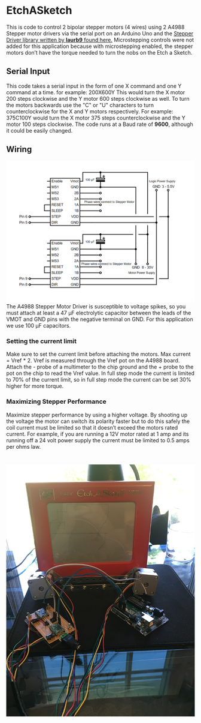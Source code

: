 # EtchASketch
This is code to control 2 bipolar stepper motors (4 wires) using 2 A4988 Stepper motor drivers via the serial port on an Arduino Uno and the [Stepper Driver library written by **laurb9** found here.](https://github.com/laurb9/StepperDriver) Microstepping controls were not added for this application because with microstepping enabled, the stepper motors don’t have the torque needed to turn the nobs on the Etch a Sketch. 

## Serial Input
This code takes a serial input in the form of one X command and one Y command at a time. for example: 200X600Y
This would turn the X motor 200 steps clockwise and the Y motor 600 steps clockwise as well. To turn the motors backwards use the "C" or "U" characters to turn counterclockwise for the X and Y motors respectively. For example: 375C100Y would turn the X motor 375 steps counterclockwise and the Y motor 100 steps clockwise. 
The code runs at a Baud rate of **9600**, although it could be easily changed. 
## Wiring 
![Dual A4988 wiring diagram](https://github.com/nikopoulospet/EtchASketch/blob/master/dual%20A4988%20stepper%20driver%20circuit.png)
The A4988 Stepper Motor Driver is susceptible to voltage spikes, so you must attach at least a 47 μF electrolytic capacitor between the leads of the VMOT and GND pins with the negative terminal on GND. For this application we use 100 μF capacitors. 
### Setting the current limit
Make sure to set the current limit before attaching the motors. Max current = Vref * 2. Vref is measured through the Vref pot on the A4988 board. Attach the - probe of a multimeter to the chip ground and the + probe to the pot on the chip to read the Vref value. In full step mode the current is limited to 70% of the current limit, so in full step mode the current can be set 30% higher for more torque.
### Maximizing Stepper Performance
Maximize stepper performance by using a higher voltage. By shooting up the voltage the motor can switch its polarity faster but to do this safely the coil current must be limited so that it doesn’t exceed the motors rated current. For example, if you are running a 12V motor rated at 1 amp and its running off a 24 volt power supply the current must be limited to 0.5 amps per ohms law.
#
![Finished EtchASketch](https://github.com/nikopoulospet/EtchASketch/blob/master/IMG_9198.JPG)
